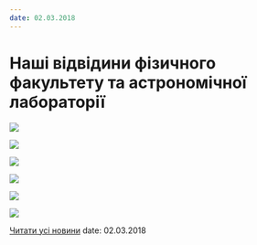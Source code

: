 ```yaml
---
date: 02.03.2018
---
```

# Наші відвідини фізичного факультету та астрономічної лабораторії

![](/images/blog/наші-відвідини-фізичного-факультету-та-астрономічної/img-0924.jpg)

![](/images/blog/наші-відвідини-фізичного-факультету-та-астрономічної/img-0925.jpg)

![](/images/blog/наші-відвідини-фізичного-факультету-та-астрономічної/img-0931.jpg)

![](/images/blog/наші-відвідини-фізичного-факультету-та-астрономічної/img-0932.jpg)

![](/images/blog/наші-відвідини-фізичного-факультету-та-астрономічної/img-0933.jpg)

![](/images/blog/наші-відвідини-фізичного-факультету-та-астрономічної/img-0928.jpg)

[Читати усі новини](/news)
date: 02.03.2018
